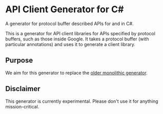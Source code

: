 # API Client Generator for C#

A generator for protocol buffer described APIs for and in C#.

This is a generator for API client libraries for APIs specified by protocol buffers, such as those inside Google.
It takes a protocol buffer (with particular annotations) and uses it to generate a client library.

## Purpose

We aim for this generator to replace the [older monolithic generator](https://github.com/googleapis/gapic-generator).

Disclaimer
----------
This generator is currently experimental. Please don't use it for anything mission-critical.
